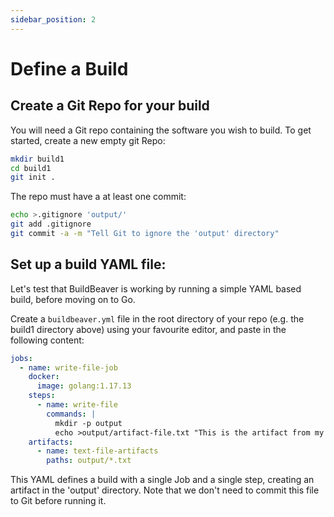 ```yaml
---
sidebar_position: 2
---
```


# Define a Build

## Create a Git Repo for your build

You will need a Git repo containing the software you wish to build. To get started, create a new
empty git Repo:

```bash
mkdir build1
cd build1
git init .
```

The repo must have a at least one commit:
```bash
echo >.gitignore 'output/'
git add .gitignore
git commit -a -m "Tell Git to ignore the 'output' directory"
```

## Set up a build YAML file:

Let's test that BuildBeaver is working by running a simple YAML based build, before moving on to Go.

Create a ``buildbeaver.yml`` file in the root directory of your repo (e.g. the build1 directory above) using
your favourite editor, and paste in the following content:

```yaml
jobs:
  - name: write-file-job
    docker:
      image: golang:1.17.13
    steps:
      - name: write-file
        commands: |
          mkdir -p output
          echo >output/artifact-file.txt "This is the artifact from my first build"
    artifacts:
      - name: text-file-artifacts
        paths: output/*.txt
 ```

This YAML defines a build with a single Job and a single step, creating an artifact in the 'output' directory.
Note that we don't need to commit this file to Git before running it.
